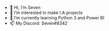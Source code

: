 - 👋 Hi, I’m Seven
- 🔰 I’m interested in make I.A projects
- 💠 I’m currently learning Python 3 and Power BI
- 📫 My Discord: Seven#8342

<!---
SevenHayasaka/SevenHayasaka is a ✨ special ✨ repository because its `README.md` (this file) appears on your GitHub profile.
You can click the Preview link to take a look at your changes.
--->
